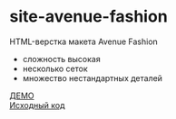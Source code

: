 # site-avenue-fashion
HTML-верстка макета Avenue Fashion
- сложность высокая
- несколько сеток
- множество нестандартных деталей

<a href="https://damir-art.github.io/site-avenue-fashion/" target="_blank">ДЕМО</a><br />
<a href="https://github.com/damir-art/site-avenue-fashion">Исходный код</a>

